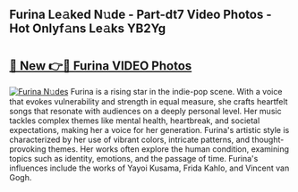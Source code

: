 ## Furina Le𝚊ked N𝚞de - Part-dt7 Video Photos - Hot Onlyf𝚊ns Le𝚊ks YB2Yg

# <h2><a href="http://ab38044.deff.icu/?id=Furina">🔗 New 👉🔴 Furina VIDEO Photos</a></h2>

[![Furina N𝚞des](https://i.imgur.com/rIISA9y.gif)](http://ab38044.deff.icu/?id=Furina)
Furina is a rising star in the indie-pop scene. With a voice that evokes vulnerability and strength in equal measure, she crafts heartfelt songs that resonate with audiences on a deeply personal level. Her music tackles complex themes like mental health, heartbreak, and societal expectations, making her a voice for her generation. Furina's artistic style is characterized by her use of vibrant colors, intricate patterns, and thought-provoking themes. Her works often explore the human condition, examining topics such as identity, emotions, and the passage of time. Furina's influences include the works of Yayoi Kusama, Frida Kahlo, and Vincent van Gogh.
